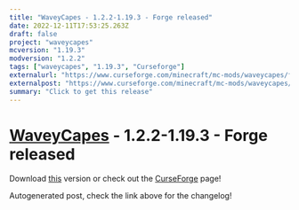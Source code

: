 ```yaml
---
title: "WaveyCapes - 1.2.2-1.19.3 - Forge released"
date: 2022-12-11T17:53:25.263Z
draft: false
project: "waveycapes"
mcversion: "1.19.3"
modversion: "1.2.2"
tags: ["waveycapes", "1.19.3", "Curseforge"]
externalurl: "https://www.curseforge.com/minecraft/mc-mods/waveycapes/files/4165165"
externalpost: "https://www.curseforge.com/minecraft/mc-mods/waveycapes/files/4165165"
summary: "Click to get this release"
---
```

# [WaveyCapes](/project/waveycapes) - 1.2.2-1.19.3 - Forge released
Download [this](https://www.curseforge.com/minecraft/mc-mods/waveycapes/files/4165165) version or check out the [CurseForge](https://www.curseforge.com/minecraft/mc-mods/waveycapes) page!

Autogenerated post, check the link above for the changelog!

